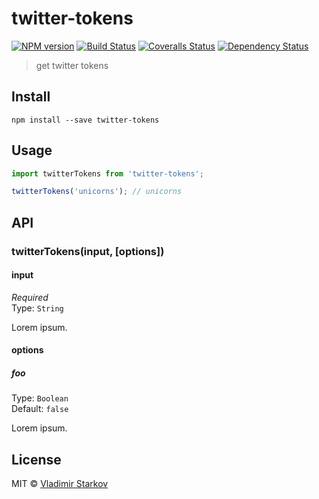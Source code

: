 # twitter-tokens

[![NPM version][npm-image]][npm-url]
[![Build Status][travis-image]][travis-url]
[![Coveralls Status][coveralls-image]][coveralls-url]
[![Dependency Status][depstat-image]][depstat-url]

> get twitter tokens

## Install

    npm install --save twitter-tokens

## Usage

```js
import twitterTokens from 'twitter-tokens';

twitterTokens('unicorns'); // unicorns
```

## API

### twitterTokens(input, [options])

#### input

*Required*  
Type: `String`

Lorem ipsum.

#### options

##### foo

Type: `Boolean`  
Default: `false`

Lorem ipsum.

## License

MIT © [Vladimir Starkov](https://iamstarkov.com)

[npm-url]: https://npmjs.org/package/twitter-tokens
[npm-image]: https://img.shields.io/npm/v/twitter-tokens.svg?style=flat-square

[travis-url]: https://travis-ci.org/iamstarkov/twitter-tokens
[travis-image]: https://img.shields.io/travis/iamstarkov/twitter-tokens.svg?style=flat-square

[coveralls-url]: https://coveralls.io/r/iamstarkov/twitter-tokens
[coveralls-image]: https://img.shields.io/coveralls/iamstarkov/twitter-tokens.svg?style=flat-square

[depstat-url]: https://david-dm.org/iamstarkov/twitter-tokens
[depstat-image]: https://david-dm.org/iamstarkov/twitter-tokens.svg?style=flat-square
